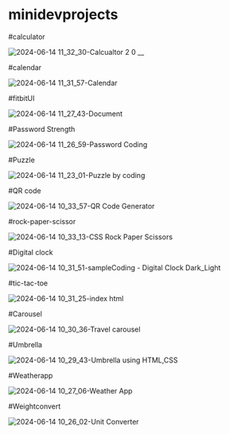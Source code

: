 # minidevprojects

#calculator

![2024-06-14 11_32_30-Calcualtor 2 0 __](https://github.com/vimalj/minidevprojects/assets/45177365/7012d619-01bd-47f5-bf35-fb2fc6285637)

#calendar

![2024-06-14 11_31_57-Calendar](https://github.com/vimalj/minidevprojects/assets/45177365/817f5608-bd6a-4d8a-b0ea-f8ff57058626)

#fitbitUI

![2024-06-14 11_27_43-Document](https://github.com/vimalj/minidevprojects/assets/45177365/302d0974-100f-40db-a522-73ea58817492)

#Password Strength

![2024-06-14 11_26_59-Password Coding](https://github.com/vimalj/minidevprojects/assets/45177365/a6d4a146-123d-4ed5-921c-579f195f039d)

#Puzzle

![2024-06-14 11_23_01-Puzzle by coding](https://github.com/vimalj/minidevprojects/assets/45177365/2b9a3025-10e6-47b5-9477-77e4edb01b37)

#QR code

![2024-06-14 10_33_57-QR Code Generator](https://github.com/vimalj/minidevprojects/assets/45177365/305416cb-6bc2-4fc0-8818-0deee038faf5)

#rock-paper-scissor

![2024-06-14 10_33_13-CSS Rock Paper Scissors](https://github.com/vimalj/minidevprojects/assets/45177365/ffed83b8-5afc-4e73-9dc4-b1affa931606)

#Digital clock

![2024-06-14 10_31_51-sampleCoding - Digital Clock Dark_Light](https://github.com/vimalj/minidevprojects/assets/45177365/622d17e4-f570-4711-9fe3-ad329880820f)

#tic-tac-toe

![2024-06-14 10_31_25-index html](https://github.com/vimalj/minidevprojects/assets/45177365/b96c8da3-8f1e-4c1b-b6aa-3f6454a451be)

#Carousel

![2024-06-14 10_30_36-Travel carousel](https://github.com/vimalj/minidevprojects/assets/45177365/bece9051-4f01-4e2b-8b6d-d07fa1f80185)

#Umbrella

![2024-06-14 10_29_43-Umbrella using HTML,CSS](https://github.com/vimalj/minidevprojects/assets/45177365/295a6710-012c-4972-9abc-dba23bc9938c)

#Weatherapp

![2024-06-14 10_27_06-Weather App](https://github.com/vimalj/minidevprojects/assets/45177365/2f769cc5-22d0-452f-b054-46a95b2e144b)

#Weightconvert

![2024-06-14 10_26_02-Unit Converter](https://github.com/vimalj/minidevprojects/assets/45177365/4701f56d-b0f7-4798-887e-d81ba3adaad1)






